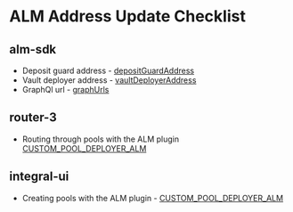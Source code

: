 # ALM Address Update Checklist

## alm-sdk

- Deposit guard address - [depositGuardAddress](https://github.com/cryptoalgebra/alm-sdk/blob/8d4a33ce1c0b269396ba13b7a159accc1705aeb3/src/config/addresses.ts#L17C7-L17C26)
- Vault deployer address - [vaultDeployerAddress](https://github.com/cryptoalgebra/alm-sdk/blob/8d4a33ce1c0b269396ba13b7a159accc1705aeb3/src/config/addresses.ts#L18)
- GraphQl url - [graphUrls](https://github.com/cryptoalgebra/alm-sdk/blob/62f8a267c07bd2825ffdad08274fcac05425bacc/src/graphql/constants.ts#L14)

## router-3

- Routing through pools with the ALM plugin [CUSTOM_POOL_DEPLOYER_ALM](https://github.com/cryptoalgebra/router-3/blob/7b606c3171c21abfcd8d5e2e02779fbebff1ab32/evm/constants/addresses.ts#L42)

## integral-ui

- Creating pools with the ALM plugin - [CUSTOM_POOL_DEPLOYER_ALM](https://github.com/cryptoalgebra/integral-ui/blob/abc096509f2f32be2cda2b6b30fd3151580a8e97/src/constants/addresses.ts#L64)
